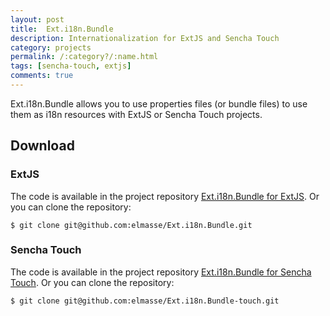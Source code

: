 ```yaml
---
layout: post
title:  Ext.i18n.Bundle
description: Internationalization for ExtJS and Sencha Touch
category: projects
permalink: /:category?/:name.html
tags: [sencha-touch, extjs]
comments: true
---
```


Ext.i18n.Bundle allows you to use properties files (or bundle files) to use them as i18n resources with ExtJS or Sencha Touch projects.

## Download

### ExtJS

The code is available in the project repository [Ext.i18n.Bundle for ExtJS](https://github.com/elmasse/Ext.i18n.Bundle). Or you can clone the repository:


```
$ git clone git@github.com:elmasse/Ext.i18n.Bundle.git
```




### Sencha Touch

The code is available in the project repository [Ext.i18n.Bundle for Sencha Touch](https://github.com/elmasse/Ext.i18n.Bundle-touch). Or you can clone the repository:

```
$ git clone git@github.com:elmasse/Ext.i18n.Bundle-touch.git
```
